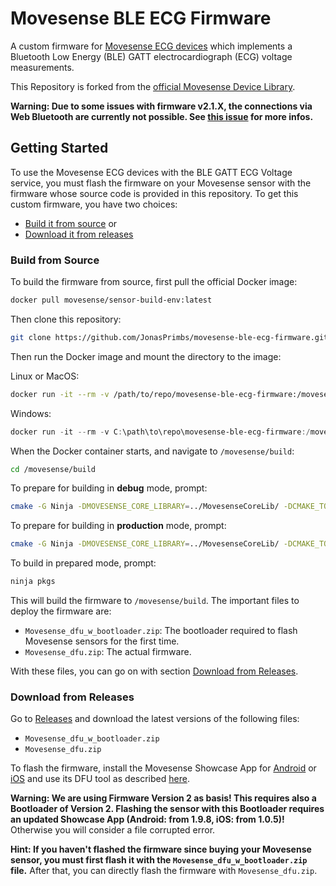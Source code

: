 # Movesense BLE ECG Firmware

A custom firmware for [Movesense ECG devices](https://www.movesense.com/) which implements a Bluetooth Low Energy (BLE) GATT electrocardiograph (ECG) voltage measurements.

This Repository is forked from the [official Movesense Device Library](https://bitbucket.org/movesense/movesense-device-lib/).

**Warning: Due to some issues with firmware v2.1.X, the connections via Web Bluetooth are currently not possible. See [this issue](https://bitbucket.org/movesense/movesense-device-lib/issues/104/ble-connection-fails-for-latest-v21x) for more infos.**

## Getting Started

To use the Movesense ECG devices with the BLE GATT ECG Voltage service, you must flash the firmware on your Movesense sensor with the firmware whose source code is provided in this repository.
To get this custom firmware, you have two choices:

- [Build it from source](#build-from-source) or
- [Download it from releases](#download-from-releases)

### Build from Source

To build the firmware from source, first pull the official Docker image:

```bash
docker pull movesense/sensor-build-env:latest
```

Then clone this repository:

```bash
git clone https://github.com/JonasPrimbs/movesense-ble-ecg-firmware.git
```

Then run the Docker image and mount the directory to the image:

Linux or MacOS:
```bash
docker run -it --rm -v /path/to/repo/movesense-ble-ecg-firmware:/movesense:delegated movesense/sensor-build-env:latest
```

Windows:
```powershell
docker run -it --rm -v C:\path\to\repo\movesense-ble-ecg-firmware:/movesense:delegated movesense/sensor-build-env:latest
```

When the Docker container starts, and navigate to `/movesense/build`:

```bash
cd /movesense/build
```

To prepare for building in **debug** mode, prompt:

```bash
cmake -G Ninja -DMOVESENSE_CORE_LIBRARY=../MovesenseCoreLib/ -DCMAKE_TOOLCHAIN_FILE=../MovesenseCoreLib/toolchain/gcc-nrf52.cmake ../ble-ecg
```

To prepare for building in **production** mode, prompt:

```bash
cmake -G Ninja -DMOVESENSE_CORE_LIBRARY=../MovesenseCoreLib/ -DCMAKE_TOOLCHAIN_FILE=../MovesenseCoreLib/toolchain/gcc-nrf52.cmake -DCMAKE_BUILD_TYPE=Release ../ble-ecg
```

To build in prepared mode, prompt:

```bash
ninja pkgs
```

This will build the firmware to `/movesense/build`.
The important files to deploy the firmware are:

- `Movesense_dfu_w_bootloader.zip`: The bootloader required to flash Movesense sensors for the first time.
- `Movesense_dfu.zip`: The actual firmware.

With these files, you can go on with section [Download from Releases](#download-from-releases).

### Download from Releases

Go to [Releases](./releases) and download the latest versions of the following files:

- `Movesense_dfu_w_bootloader.zip`
- `Movesense_dfu.zip`

To flash the firmware, install the Movesense Showcase App for [Android](https://bitbucket.org/movesense/movesense-mobile-lib/downloads/) or [iOS](https://apps.apple.com/de/app/movesense-showcase/id1439876677) and use its DFU tool as described [here](https://www.movesense.com/docs/esw/dfu_update/).

**Warning: We are using Firmware Version 2 as basis! This requires also a Bootloader of Version 2. Flashing the sensor with this Bootloader requires an updated Showcase App (Android: from 1.9.8, iOS: from 1.0.5)!** Otherwise you will consider a file corrupted error.

**Hint: If you haven't flashed the firmware since buying your Movesense sensor, you must first flash it with the `Movesense_dfu_w_bootloader.zip` file.**
After that, you can directly flash the firmware with `Movesense_dfu.zip`.
